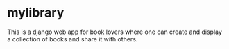 # mylibrary
This is a django web app for book lovers where one can create and display a collection of books and share it with others.
